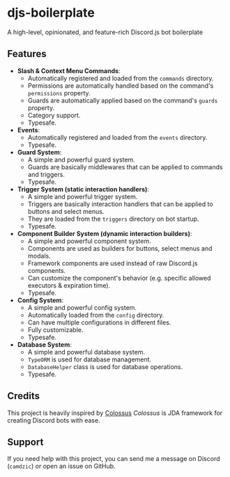 # djs-boilerplate

A high-level, opinionated, and feature-rich Discord.js bot boilerplate

## Features

* **Slash & Context Menu Commands**: 
  * Automatically registered and loaded from the `commands` directory.
  * Permissions are automatically handled based on the command's `permissions` property.
  * Guards are automatically applied based on the command's `guards` property.
  * Category support.
  * Typesafe.
* **Events**:
  * Automatically registered and loaded from the `events` directory.
  * Typesafe.
* **Guard System**:
  * A simple and powerful guard system.
  * Guards are basically middlewares that can be applied to commands and triggers.
  * Typesafe.
* **Trigger System (static interaction handlers)**:
  * A simple and powerful trigger system.
  * Triggers are basically interaction handlers that can be applied to buttons and select menus.
  * They are loaded from the `triggers` directory on bot startup.
  * Typesafe.
* **Component Builder System (dynamic interaction builders)**:
  * A simple and powerful component system.
  * Components are used as builders for buttons, select menus and modals.
  * Framework components are used instead of raw Discord.js components.
  * Can customize the component's behavior (e.g. specific allowed executors & expiration time).
  * Typesafe.
* **Config System**:
  * A simple and powerful config system.
  * Automatically loaded from the `config` directory.
  * Can have multiple configurations in different files.
  * Fully customizable.
  * Typesafe.
* **Database System**:
  * A simple and powerful database system.
  * `TypeORM` is used for database management.
  * `DatabaseHelper` class is used for database operations.
  * Typesafe.

## Credits

This project is heavily inspired by [Colossus](https://github.com/RyanLandDev/Colossus)
*Colossus* is JDA framework for creating Discord bots with ease.

## Support

If you need help with this project, you can send me a message on Discord (`camdzic`) or open an issue on GitHub.
